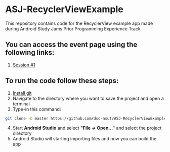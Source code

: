 # ASJ-RecyclerViewExample
This repository contains code for the RecyclerView example app made during Android Study Jams Prior Programming Experience Track

## You can access the event page using the following links:
1. [Session #1](https://dsc.community.dev/events/details/developer-student-clubs-netaji-subhas-university-of-technology-presents-android-study-jam-prior-programming-experience/)

## To run the code follow these steps:
1. [Install git](https://git-scm.com/downloads)
2. Navigate to the directory where you want to save the project and open a terminal
3. Type-in this command: 
```bash
git clone -b master https://github.com/dsc-nsut/ASJ-RecyclerViewExample
```
4. Start **Android Studio** and select **"File -> Open..."** and select the project directory
5. Android Studio will starting importing files and now you can build the app
